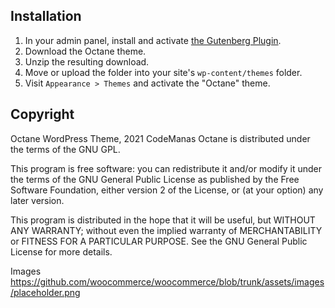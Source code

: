## Installation

1. In your admin panel, install and activate [the Gutenberg Plugin](https://wordpress.org/plugins/gutenberg/). 
2. Download the Octane theme.
3. Unzip the resulting download.
4. Move or upload the folder into your site's `wp-content/themes` folder.
5. Visit `Appearance > Themes` and activate the "Octane" theme.

## Copyright

Octane WordPress Theme, 2021 CodeManas
Octane is distributed under the terms of the GNU GPL.

This program is free software: you can redistribute it and/or modify
it under the terms of the GNU General Public License as published by
the Free Software Foundation, either version 2 of the License, or
(at your option) any later version.

This program is distributed in the hope that it will be useful,
but WITHOUT ANY WARRANTY; without even the implied warranty of
MERCHANTABILITY or FITNESS FOR A PARTICULAR PURPOSE. See the
GNU General Public License for more details.

Images
https://github.com/woocommerce/woocommerce/blob/trunk/assets/images/placeholder.png
